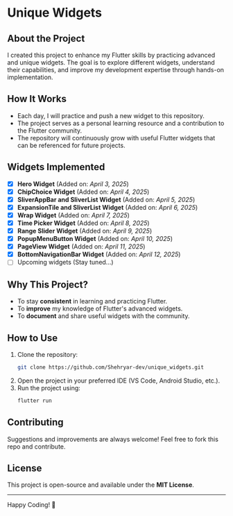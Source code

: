# Unique Widgets

## About the Project
I created this project to enhance my Flutter skills by practicing advanced and unique widgets. The goal is to explore different widgets, understand their capabilities, and improve my development expertise through hands-on implementation.

## How It Works
- Each day, I will practice and push a new widget to this repository.
- The project serves as a personal learning resource and a contribution to the Flutter community.
- The repository will continuously grow with useful Flutter widgets that can be referenced for future projects.

## Widgets Implemented
- [x] **Hero Widget** (Added on: *April 3, 2025*)
- [x] **ChipChoice Widget** (Added on: *April 4, 2025*)
- [x] **SliverAppBar and SliverList Widget** (Added on: *April 5, 2025*)
- [x] **ExpansionTile and SliverList Widget** (Added on: *April 6, 2025*)
- [x] **Wrap Widget** (Added on: *April 7, 2025*)
- [x] **Time Picker Widget** (Added on: *April 8, 2025*)
- [x] **Range Slider Widget** (Added on: *April 9, 2025*)
- [x] **PopupMenuButton Widget** (Added on: *April 10, 2025*)
- [x] **PageView Widget** (Added on: *April 11, 2025*)
- [x] **BottomNavigationBar  Widget** (Added on: *April 12, 2025*)
- [ ] Upcoming widgets (Stay tuned...)

## Why This Project?
- To stay **consistent** in learning and practicing Flutter.
- To **improve** my knowledge of Flutter's advanced widgets.
- To **document** and share useful widgets with the community.

## How to Use
1. Clone the repository:
   ```sh
   git clone https://github.com/Shehryar-dev/unique_widgets.git
   ```
2. Open the project in your preferred IDE (VS Code, Android Studio, etc.).
3. Run the project using:
   ```sh
   flutter run
   ```

## Contributing
Suggestions and improvements are always welcome! Feel free to fork this repo and contribute.

## License
This project is open-source and available under the **MIT License**.

---
Happy Coding! 🚀
